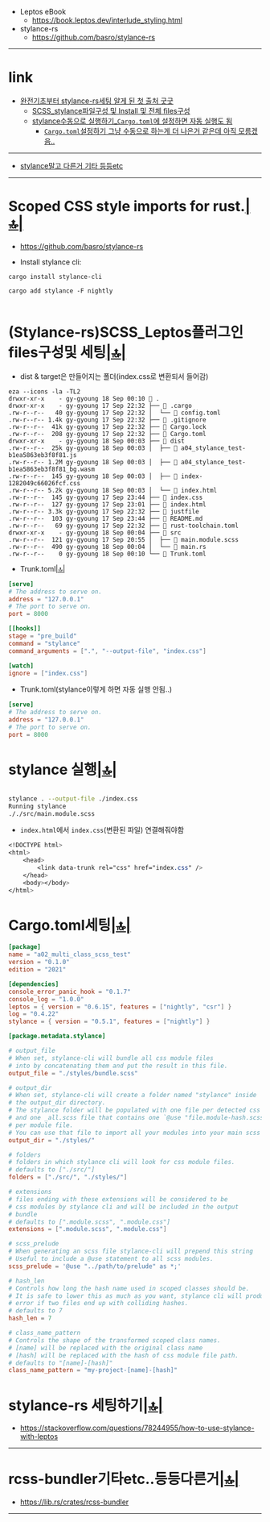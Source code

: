 - Leptos eBook
  - https://book.leptos.dev/interlude_styling.html
- stylance-rs
  - https://github.com/basro/stylance-rs

<hr>

# link

- [완전기초부터 stylance-rs세팅 알게 된 첫 출처 굿굿](#stylance-rs-세팅하기)
  - [SCSS_stylance파일구성 및 Install 및 전체 files구성](#scoped-css-style-imports-for-rust)
  - [stylance수동으로 실행하기_`Cargo.toml`에 설정하면 자동 실행도 됨](#stylance-실행)
    - [`Cargo.toml`설정하기 그냥 수동으로 하는게 더 나은거 같은데 아직 모름겠음..](#cargotoml세팅) 

<hr>

- [stylance말고 다른거 기타 등등etc](#rcss-bundler기타etc등등다른거) 

<hr>

# Scoped CSS style imports for rust.[|🔝|](#link)
- https://github.com/basro/stylance-rs

- Install stylance cli:

```
cargo install stylance-cli
```

```
cargo add stylance -F nightly
  
```

# (Stylance-rs)SCSS_Leptos플러그인files구성및 세팅[|🔝|](#link)

- dist & target은 만들어지는 폴더(index.css로 변환되서 들어감)
```
eza --icons -la -TL2
drwxr-xr-x    - gy-gyoung 18 Sep 00:10  .
drwxr-xr-x    - gy-gyoung 17 Sep 22:32 ├──  .cargo
.rw-r--r--   40 gy-gyoung 17 Sep 22:32 │  └──  config.toml
.rw-r--r-- 1.4k gy-gyoung 17 Sep 22:32 ├──  .gitignore
.rw-r--r--  41k gy-gyoung 17 Sep 22:32 ├──  Cargo.lock
.rw-r--r--  208 gy-gyoung 17 Sep 22:32 ├──  Cargo.toml
drwxr-xr-x    - gy-gyoung 18 Sep 00:03 ├──  dist
.rw-r--r--  25k gy-gyoung 18 Sep 00:03 │  ├──  a04_stylance_test-b1ea5863eb3f8f81.js
.rw-r--r-- 1.2M gy-gyoung 18 Sep 00:03 │  ├──  a04_stylance_test-b1ea5863eb3f8f81_bg.wasm
.rw-r--r--  145 gy-gyoung 18 Sep 00:03 │  ├──  index-1282049c66026fcf.css
.rw-r--r-- 5.2k gy-gyoung 18 Sep 00:03 │  └──  index.html
.rw-r--r--  145 gy-gyoung 17 Sep 23:44 ├──  index.css
.rw-r--r--  127 gy-gyoung 17 Sep 23:01 ├──  index.html
.rw-r--r-- 3.3k gy-gyoung 17 Sep 22:32 ├──  justfile
.rw-r--r--  103 gy-gyoung 17 Sep 23:44 ├──  README.md
.rw-r--r--   69 gy-gyoung 17 Sep 22:32 ├──  rust-toolchain.toml
drwxr-xr-x    - gy-gyoung 18 Sep 00:04 ├──  src
.rw-r--r--  121 gy-gyoung 17 Sep 20:55 │  ├──  main.module.scss
.rw-r--r--  490 gy-gyoung 18 Sep 00:04 │  └──  main.rs
.rw-r--r--    0 gy-gyoung 18 Sep 00:10 └──  Trunk.toml
```

- Trunk.toml[|🔝|](#link)
```toml
[serve]
# The address to serve on.
address = "127.0.0.1"
# The port to serve on.
port = 8000

[[hooks]]
stage = "pre_build"
command = "stylance"
command_arguments = [".", "--output-file", "index.css"]

[watch]
ignore = ["index.css"]

```

- Trunk.toml(stylance이렇게 하면 자동 실행 안됨..)
```toml
[serve]
# The address to serve on.
address = "127.0.0.1"
# The port to serve on.
port = 8000
```

# stylance 실행[|🔝|](#link)
```bash

stylance . --output-file ./index.css
Running stylance
././src/main.module.scss
```

- `index.html`에서 `index.css`(변환된 파일) 연결해줘야함
```css
<!DOCTYPE html>
<html>
    <head>
        <link data-trunk rel="css" href="index.css" />
    </head>
    <body></body>
</html>
```

# Cargo.toml세팅[|🔝|](#link)
```toml
[package]
name = "a02_multi_class_scss_test"
version = "0.1.0"
edition = "2021"

[dependencies]
console_error_panic_hook = "0.1.7"
console_log = "1.0.0"
leptos = { version = "0.6.15", features = ["nightly", "csr"] }
log = "0.4.22"
stylance = { version = "0.5.1", features = ["nightly"] }

[package.metadata.stylance]

# output_file
# When set, stylance-cli will bundle all css module files
# into by concatenating them and put the result in this file.
output_file = "./styles/bundle.scss"

# output_dir
# When set, stylance-cli will create a folder named "stylance" inside
# the output_dir directory.
# The stylance folder will be populated with one file per detected css module
# and one _all.scss file that contains one `@use "file.module-hash.scss";` statement
# per module file.
# You can use that file to import all your modules into your main scss project.
output_dir = "./styles/"

# folders
# folders in which stylance cli will look for css module files.
# defaults to ["./src/"]
folders = ["./src/", "./styles/"]

# extensions
# files ending with these extensions will be considered to be
# css modules by stylance cli and will be included in the output
# bundle
# defaults to [".module.scss", ".module.css"]
extensions = [".module.scss", ".module.css"]

# scss_prelude
# When generating an scss file stylance-cli will prepend this string
# Useful to include a @use statement to all scss modules.
scss_prelude = '@use "../path/to/prelude" as *;'

# hash_len
# Controls how long the hash name used in scoped classes should be.
# It is safe to lower this as much as you want, stylance cli will produce an
# error if two files end up with colliding hashes.
# defaults to 7
hash_len = 7

# class_name_pattern
# Controls the shape of the transformed scoped class names.
# [name] will be replaced with the original class name
# [hash] will be replaced with the hash of css module file path.
# defaults to "[name]-[hash]"
class_name_pattern = "my-project-[name]-[hash]"

```


# stylance-rs 세팅하기[|🔝|](#link)
- https://stackoverflow.com/questions/78244955/how-to-use-stylance-with-leptos

<hr>

# rcss-bundler기타etc..등등다른거[|🔝|](#link)
  - https://lib.rs/crates/rcss-bundler

<hr>
